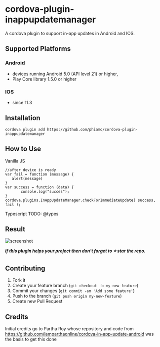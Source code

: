 # cordova-plugin-inappupdatemanager
A cordova plugin to support in-app updates in Android and IOS.

## Supported Platforms

### Android
 - devices running Android 5.0 (API level 21) or higher,
 - Play Core library 1.5.0 or higher

### IOS
 - since 11.3 

 ## Installation

 ```
 cordova plugin add https://github.com/phiamo/cordova-plugin-inappupdatemanager
 ```

 ## How to Use 

Vanilla JS
 ```
 //after device is ready
var fail = function (message) {    
    alert(message)
}
var success = function (data) {
        console.log("succes");
}
cordova.plugins.InAppUpdateManager.checkForImmediateUpdate( success, fail );
 ```

Typescript
TODO: @types

## Result

![screenshot](./screenshot/downloadplugin.gif)

_**If this plugin helps your project then don't forget to ⭐ star the repo.**_

## Contributing

1. Fork it
2. Create your feature branch (`git checkout -b my-new-feature`)
3. Commit your changes (`git commit -am 'Add some feature'`)
4. Push to the branch (`git push origin my-new-feature`)
5. Create new Pull Request


## Credits
Initial credits go to Partha Roy whose repository and code from
https://github.com/iamparthaonline/cordova-in-app-update-android
was the basis to get this done